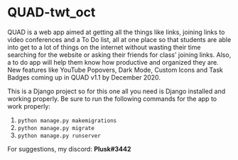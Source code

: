 # QUAD-twt_oct
QUAD is a web app aimed at getting all the things like links, joining links to video conferences and a To Do list, all at one place so that students are able into get to a lot of things on the internet without wasting their time searching for the website or asking their friends for class' joining links. Also, a to do app will help them know how productive and organized they are. New features like YouTube Popovers, Dark Mode, Custom Icons and Task Badges coming up in QUAD v1.1 by December 2020.


This is a Django project so for this one all you need is Django installed and working properly.
Be sure to run the  following commands for the app to work properly:
1. `python manage.py makemigrations`
2. `python manage.py migrate`
3. `python manage.py runserver`

For suggestions, my discord: <strong>Plusk#3442</strong>
